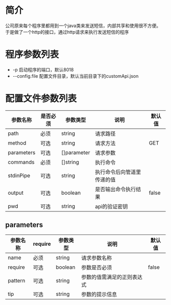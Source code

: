 # 简介
公司原来每个程序里都用到一个java类来发送短信，内部共享和使用很不方便。
于是做了一个http的接口，通过http请求来执行发送短信的程序
# 程序参数列表
- -p 启动程序的端口，默认8018
- --config.file 配置文件目录，默认当前目录下的customApi.json
# 配置文件参数列表
|参数名称|是否必须|参数类型|说明|默认值|
|---|---|---|---|---|
|path|必须|string|请求路径||
|method|可选|string|请求方法|GET|
|parameters|可选|\[\]parameter|请求参数||
|commands|必须|\[\]string|执行命令||
|stdinPipe|可选|string|执行命令后向管道里传递的值||
|output|可选|boolean|是否输出命令执行结果|false|
|pwd|可选|string|api的验证密钥||
## parameters
|参数名称|require|参数类型|说明|默认值|
|---|---|---|---|---|
|name|必须|string|请求参数名称||
|require|可选|boolean|参数是否必须|false|
|pattern|可选|string|参数的值需满足的正则表达式||
|tip|可选|string|参数的提示信息||
